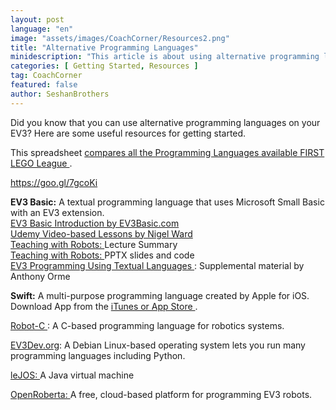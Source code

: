 ```yaml
---
layout: post
language: "en"
image: "assets/images/CoachCorner/Resources2.png"
title: "Alternative Programming Languages"
minidescription: "This article is about using alternative programming languages on the EV3."
categories: [ Getting Started, Resources ]
tag: CoachCorner
featured: false
author: SeshanBrothers
---
```


Did you know that you can use alternative programming languages on your EV3?  Here are some useful resources for getting started.

This spreadsheet <a href="https://goo.gl/7gcoKi"> compares all the Programming Languages available FIRST LEGO League </a>. <br>

https://goo.gl/7gcoKi

<b>EV3 Basic:</b> A textual programming language that uses Microsoft Small Basic with an EV3 extension.<br>
<a href="http://www.EV3Basic.com"> EV3 Basic Introduction by EV3Basic.com </a> <br>
<a href="https://www.udemy.com/ev3-basic-getting-started/#%2F"> Udemy Video-based Lessons by Nigel Ward </a><br>
<a href= "http://ev3basic.blogspot.com/"> Teaching with Robots: </a> Lecture Summary<br>
<a href= "http://ev3basic.blogspot.com/p/materials.html"> Teaching with Robots: </a> PPTX slides and code<br>
<a href="https://onedrive.live.com/view.aspx?resid=B222F4E659AAFCA5!281088&ithint=onenote%2c&app=OneNote&authkey=!ABn7nL9tKUTChd0"> EV3 Programming Using Textual Languages </a>: Supplemental material by Anthony Orme

<b>Swift:</b> A multi-purpose programming language created by Apple for iOS.
<br>Download App from the <a href="https://itunes.apple.com/us/app/swift-playgrounds/id908519492?mt=8App"> iTunes or App Store </a>.

<a href="http://www.robotc.net/"> Robot-C </a>: A C-based programming language for robotics systems.


<a href="http://www.ev3dev.org/">EV3Dev.org</a>: A Debian Linux-based operating system lets you run many programming languages including Python.


<a href="http://www.lejos.org/ev3.php">leJOS: </a> A Java virtual machine


<a href="https://www.open-roberta.org/en/welcome/">OpenRoberta: </a> A free, cloud-based platform for programming EV3 robots.

